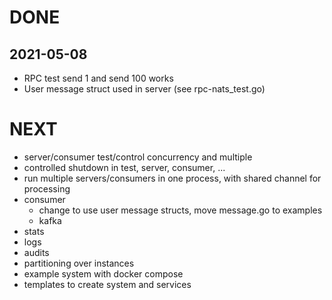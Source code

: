 # DONE
## 2021-05-08
* RPC test send 1 and send 100 works
* User message struct used in server (see rpc-nats_test.go)

# NEXT
* server/consumer test/control concurrency and multiple 
* controlled shutdown in test, server, consumer, ...
* run multiple servers/consumers in one process, with shared channel for processing
* consumer
    * change to use user message structs, move message.go to examples
    * kafka
* stats
* logs
* audits
* partitioning over instances
* example system with docker compose
* templates to create system and services